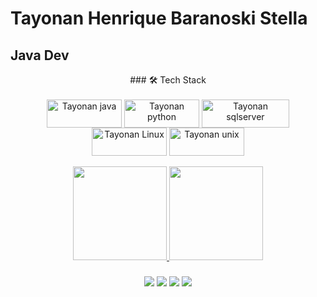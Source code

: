 ### <h1>Tayonan Henrique Baranoski Stella</h1>
<h2>Java Dev</h2>
<div

<div align="center">
### 🛠 Tech Stack 
    <div style="display: inline_block"><br>
   <img align="center" alt="Tayonan java" height="45" width="120" src="https://img.shields.io/badge/Java-ED8B00?style=for-the-badge&logo=openjdk&logoColor=white">
    <img align="center" alt="Tayonan python" height="45" width="120" src="https://img.shields.io/badge/Python-3776AB?style=for-the-badge&logo=python&logoColor=white">
   <img align="center" alt="Tayonan sqlserver" height="45" width="140" src="https://img.shields.io/badge/Microsoft_SQL_Server-CC2927?style=for-the-badge&logo=microsoft-sql-server&logoColor=white">
      <img align="center" alt="Tayonan Linux" height="45" width="120" src="https://img.shields.io/badge/Linux-FCC624?style=for-the-badge&logo=linux&logoColor=black">
 <img align="center" alt="Tayonan unix" height="45" width="120" src="https://img.shields.io/badge/MySQL-00000F?style=for-the-badge&logo=mysql&logoColor=white">
    
<div>
<br>
<div align="center">
  <a href="https://github.com/TayonanStella">
  <img height="150em" src="https://github-readme-stats.vercel.app/api?username=TayonanStella&show_icons=true&theme=dark&include_all_commits=true&count_private=true"/>
  <img height="150em" src="https://github-readme-stats.vercel.app/api/top-langs/?username=TayonanStella&layout=compact&langs_count=7&theme=dark"/>
<div>
 
  ###
 
<div align="center"> 
  <a href="https://www.youtube.com/channel/UCxCeZOm76mraZrqp8pt4w8w" target="_blank"><img src="https://img.shields.io/badge/YouTube-FF0000?style=for-the-badge&logo=youtube&logoColor=white" target="_blank"></a>
  <a href="tayonanstella22#7454" target="_blank"><img src="https://img.shields.io/badge/Discord-7289DA?style=for-the-badge&logo=discord&logoColor=white" target="_blank"></a> 
  <a href = "mailto:tayonanstella22@hotmail.com"><img src="https://img.shields.io/badge/-Gmail-%23333?style=for-the-badge&logo=gmail&logoColor=white" target="_blank"></a>
  <a href="https://www.linkedin.com/in/tayonan-henrique-baranoski-stella-16ab61147" target="_blank"><img src="https://img.shields.io/badge/-LinkedIn-%230077B5?style=for-the-badge&logo=linkedin&logoColor=white" target="_blank"></a> 
 
 

 </br>
<p alinhar="Centro"> <imagem alingn="Centro" fonte="https://profile-counter.glitch.me/TayonanStella/count.svg"/></p>
</div>

